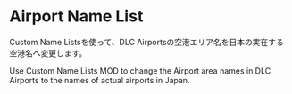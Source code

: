 # Airport Name List
Custom Name Listsを使って、DLC Airportsの空港エリア名を日本の実在する空港名へ変更します。

Use Custom Name Lists MOD to change the Airport area names in DLC Airports to the names of actual airports in Japan.
